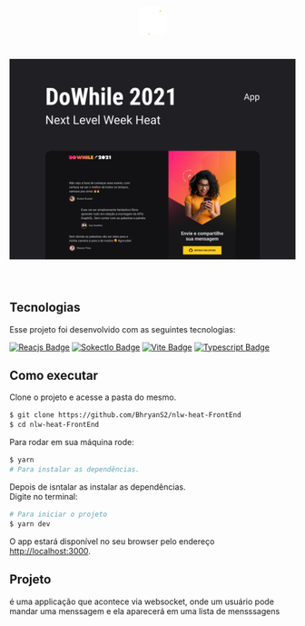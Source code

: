 <p align="center">
  <img alt="DoWhile" src="./src/assets/seal.svg" width="48px">
</p>

<h1 align="center">
    <img alt="DoWhile" src=".github/images/Capa.png" width="800px"/>
</h1>

<br>

## Tecnologias

Esse projeto foi desenvolvido com as seguintes tecnologias:

[![Reacjs Badge](https://img.shields.io/badge/React-20232A?style=for-the-badge&logo=react&logoColor=61DAFB)](https://en.reactjs.org/)
[![SokectIo Badge](https://img.shields.io/badge/Socket.io-010101?&style=for-the-badge&logo=Socket.io&logoColor=white)](https://socket.io/)
[![Vite Badge](https://img.shields.io/badge/Vite-B73BFE?style=for-the-badge&logo=vite&logoColor=FFD62E)](https://vitejs.dev/)
[![Typescript Badge](https://img.shields.io/badge/TypeScript-007ACC?style=for-the-badge&logo=typescript&logoColor=white)](https://www.typescriptlang.org/)

## Como executar

Clone o projeto e acesse a pasta do mesmo.

```bash
$ git clone https://github.com/BhryanS2/nlw-heat-FrontEnd
$ cd nlw-heat-FrontEnd
```

Para rodar em sua máquina rode:

```bash
$ yarn
# Para instalar as dependências.
```

Depois de isntalar as instalar as dependências.\
Digite no terminal:

```bash
# Para iniciar o projeto
$ yarn dev
```

O app estará disponível no seu browser pelo endereço [http://localhost:3000](http://localhost:3000).

## Projeto

é uma applicação que acontece via websocket, onde um usuário pode mandar uma menssagem e ela aparecerá em uma lista de mensssagens
